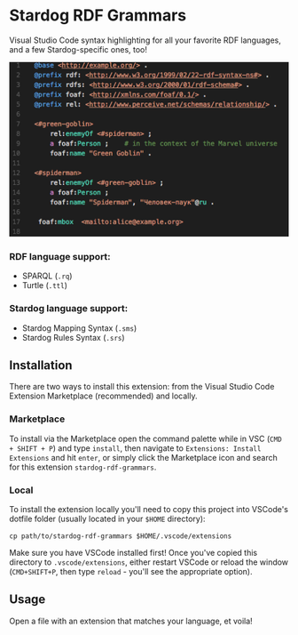 # Stardog RDF Grammars

Visual Studio Code syntax highlighting for all your favorite RDF languages, and a few Stardog-specific ones, too!

![Turtle syntax highlighting](./static/ttl-syntax.png)

### RDF language support:

- SPARQL (`.rq`)
- Turtle (`.ttl`)

### Stardog language support:

- Stardog Mapping Syntax (`.sms`)
- Stardog Rules Syntax (`.srs`)

## Installation

There are two ways to install this extension: from the Visual Studio Code Extension Marketplace (recommended) and locally.

### Marketplace

To install via the Marketplace open the command palette while in VSC (`CMD + SHIFT + P`) and type `install`, then navigate to `Extensions: Install Extensions` and hit `enter`, or simply click the Marketplace icon and search for this extension `stardog-rdf-grammars`.

### Local

 To install the extension locally you'll need to copy this project into VSCode's dotfile folder (usually located in your `$HOME` directory):

```
cp path/to/stardog-rdf-grammars $HOME/.vscode/extensions
```

Make sure you have VSCode installed first!  Once you've copied this directory to `.vscode/extensions`, either restart VSCode or reload the window (`CMD+SHIFT+P`, then type `reload` - you'll see the appropriate option).

## Usage

Open a file with an extension that matches your language, et voila!